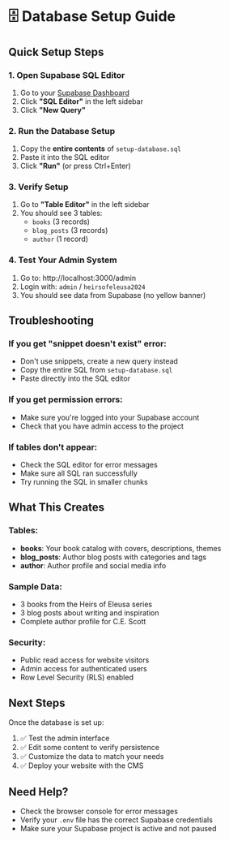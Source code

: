 # 🗄️ Database Setup Guide

## Quick Setup Steps

### 1. Open Supabase SQL Editor
1. Go to your [Supabase Dashboard](https://dtnzylcnrbjknbygeksc.supabase.co)
2. Click **"SQL Editor"** in the left sidebar
3. Click **"New Query"**

### 2. Run the Database Setup
1. Copy the **entire contents** of `setup-database.sql`
2. Paste it into the SQL editor
3. Click **"Run"** (or press Ctrl+Enter)

### 3. Verify Setup
1. Go to **"Table Editor"** in the left sidebar
2. You should see 3 tables:
   - `books` (3 records)
   - `blog_posts` (3 records) 
   - `author` (1 record)

### 4. Test Your Admin System
1. Go to: http://localhost:3000/admin
2. Login with: `admin` / `heirsofeleusa2024`
3. You should see data from Supabase (no yellow banner)

## Troubleshooting

### If you get "snippet doesn't exist" error:
- Don't use snippets, create a new query instead
- Copy the entire SQL from `setup-database.sql`
- Paste directly into the SQL editor

### If you get permission errors:
- Make sure you're logged into your Supabase account
- Check that you have admin access to the project

### If tables don't appear:
- Check the SQL editor for error messages
- Make sure all SQL ran successfully
- Try running the SQL in smaller chunks

## What This Creates

### Tables:
- **books**: Your book catalog with covers, descriptions, themes
- **blog_posts**: Author blog posts with categories and tags
- **author**: Author profile and social media info

### Sample Data:
- 3 books from the Heirs of Eleusa series
- 3 blog posts about writing and inspiration
- Complete author profile for C.E. Scott

### Security:
- Public read access for website visitors
- Admin access for authenticated users
- Row Level Security (RLS) enabled

## Next Steps

Once the database is set up:
1. ✅ Test the admin interface
2. ✅ Edit some content to verify persistence
3. ✅ Customize the data to match your needs
4. ✅ Deploy your website with the CMS

## Need Help?

- Check the browser console for error messages
- Verify your `.env` file has the correct Supabase credentials
- Make sure your Supabase project is active and not paused
